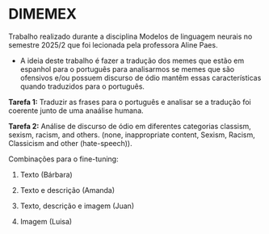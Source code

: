 # DIMEMEX
Trabalho realizado durante a disciplina Modelos de linguagem neurais no semestre 2025/2 que foi lecionada pela professora Aline Paes.

- A ideia deste trabalho é fazer a tradução dos memes que estão em espanhol para o português para analisarmos se memes que são ofensivos e/ou possuem discurso de ódio mantêm essas características quando traduzidos para o português.

**Tarefa 1:**
Traduzir as frases para o português e analisar se a tradução foi coerente junto de uma anaálise humana.

**Tarefa 2:**
Análise de discurso de ódio em diferentes categorias classism, sexism, racism, and others. (none, inappropriate content, Sexism, Racism, Classicism and other (hate-speech)).

Combinações para o fine-tuning:

1) Texto (Bárbara)

2) Texto e descrição (Amanda)

3) Texto, descrição e imagem (Juan)

4) Imagem (Luisa)

